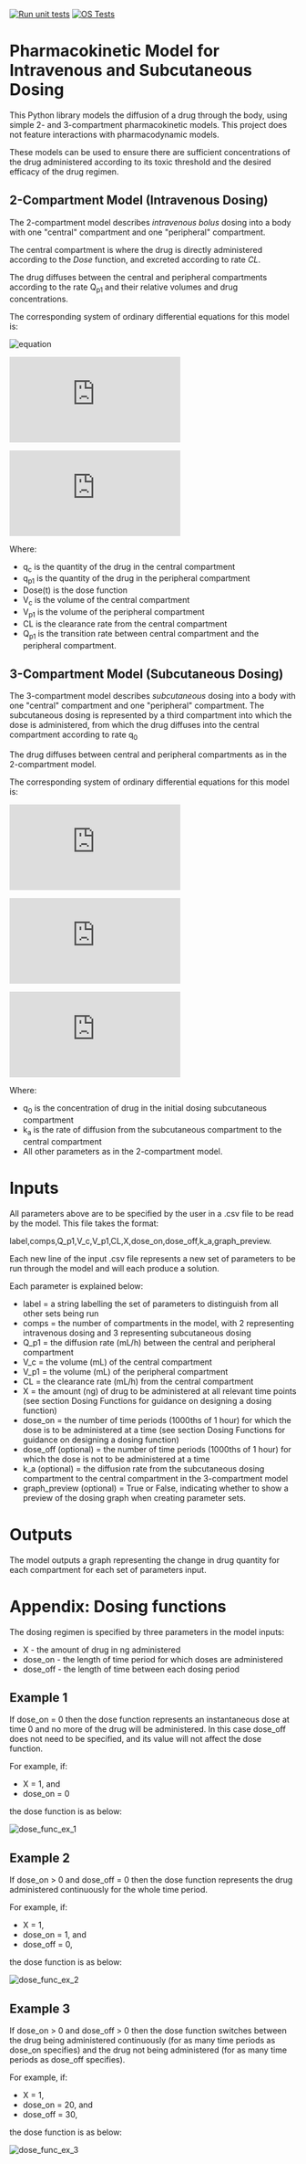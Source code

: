 [![Run unit tests](https://github.com/ian-mcfarlane/pk-modelling/actions/workflows/python-unit-tests.yml/badge.svg)](https://github.com/ian-mcfarlane/pk-modelling/actions/workflows/python-unit-tests.yml)
[![OS Tests](https://github.com/ian-mcfarlane/pk-modelling/actions/workflows/OS-tests.yml/badge.svg)](https://github.com/ian-mcfarlane/pk-modelling/actions/workflows/OS-tests.yml)

# Pharmacokinetic Model for Intravenous and Subcutaneous Dosing
This Python library models the diffusion of a drug through the body, using simple 2- and 3-compartment pharmacokinetic models. This project does not feature interactions with pharmacodynamic models.

These models can be used to ensure there are sufficient concentrations of the drug administered according to its toxic threshold and the desired efficacy of the drug regimen.
## 2-Compartment Model (Intravenous Dosing)
The 2-compartment model describes _intravenous bolus_ dosing into a body with one "central" compartment and one "peripheral" compartment.

The central compartment is where the drug is directly administered according to the _Dose_ function, and excreted according to rate _CL_.

The drug diffuses between the central and peripheral compartments according to the rate Q<sub>p1</sub> and their relative volumes and drug concentrations.

The corresponding system of ordinary differential equations for this model is:

![equation](https://latex.codecogs.com/svg.latex?\frac{dq_c}{dt}&space;=&space;\text{Dose}(t)&space;-&space;\frac{q_c}{V_c}&space;CL&space;-&space;Q_{p1}&space;\left&space;(&space;\frac{q_c}{V_c}&space;-&space;\frac{q_{p1}}{V_{p1}}&space;\right&space;),)

![equation](https://latex.codecogs.com/gif.latex?%5Cfrac%7Bdq_c%7D%7Bdt%7D%20%3D%20%5Ctext%7BDose%7D%28t%29%20-%20%5Cfrac%7Bq_c%7D%7BV_c%7D%20CL%20-%20Q_%7Bp1%7D%20%5Cleft%20%28%20%5Cfrac%7Bq_c%7D%7BV_c%7D%20-%20%5Cfrac%7Bq_%7Bp1%7D%7D%7BV_%7Bp1%7D%7D%20%5Cright%20%29%2C)

![equation](https://latex.codecogs.com/gif.latex?%5Cfrac%7Bdq_%7Bp1%7D%7D%7Bdt%7D%20%3D%20Q_%7Bp1%7D%20%5Cleft%20%28%20%5Cfrac%7Bq_c%7D%7BV_c%7D%20-%20%5Cfrac%7Bq_%7Bp1%7D%7D%7BV_%7Bp1%7D%7D%20%5Cright%20%29.)

Where:
* q<sub>c</sub> is the quantity of the drug in the central compartment
* q<sub>p1</sub> is the quantity of the drug in the peripheral compartment
* Dose(t) is the dose function
* V<sub>c</sub> is the volume of the central compartment
* V<sub>p1</sub> is the volume of the peripheral compartment
* CL is the clearance rate from the central compartment
* Q<sub>p1</sub> is the transition rate between central compartment and the peripheral compartment.


## 3-Compartment Model (Subcutaneous Dosing)
The 3-compartment model describes _subcutaneous_ dosing into a body with one "central" compartment and one "peripheral" compartment. The subcutaneous dosing is represented by a third compartment into which the dose is administered, from which the drug diffuses into the central compartment according to rate q<sub>0</sub>

The drug diffuses between central and peripheral compartments as in the 2-compartment model.

The corresponding system of ordinary differential equations for this model is:

![equation](https://latex.codecogs.com/gif.latex?%5Cfrac%7Bdq_0%7D%7Bdt%7D%20%3D%20%5Ctext%7BDose%7D%28t%29%20-%20k_a%20q_0%2C)

![equation](https://latex.codecogs.com/gif.latex?%5Cfrac%7Bdq_c%7D%7Bdt%7D%20%3D%20k_a%20q_0%20-%20%5Cfrac%7Bq_c%7D%7BV_c%7D%20CL%20-%20Q_%7Bp1%7D%20%5Cleft%20%28%20%5Cfrac%7Bq_c%7D%7BV_c%7D%20-%20%5Cfrac%7Bq_%7Bp1%7D%7D%7BV_%7Bp1%7D%7D%20%5Cright%20%29%2C)

![equation](https://latex.codecogs.com/gif.latex?%5Cfrac%7Bdq_%7Bp1%7D%7D%7Bdt%7D%20%3D%20Q_%7Bp1%7D%20%5Cleft%20%28%20%5Cfrac%7Bq_c%7D%7BV_c%7D%20-%20%5Cfrac%7Bq_%7Bp1%7D%7D%7BV_%7Bp1%7D%7D%20%5Cright%20%29%2C)

Where:
* q<sub>0</sub> is the concentration of drug in the initial dosing subcutaneous compartment
* k<sub>a</sub> is the rate of diffusion from the subcutaneous compartment to the central compartment
* All other parameters as in the 2-compartment model.

# Inputs
All parameters above are to be specified by the user in a .csv file to be read by the model. This file takes the format:

label,comps,Q_p1,V_c,V_p1,CL,X,dose_on,dose_off,k_a,graph_preview.

Each new line of the input .csv file represents a new set of parameters to be run through the model and will each produce a solution.

Each parameter is explained below:
* label = a string labelling the set of parameters to distinguish from all other sets being run
* comps = the number of compartments in the model, with 2 representing intravenous dosing and 3 representing subcutaneous dosing
* Q_p1 = the diffusion rate (mL/h) between the central and peripheral compartment
* V_c = the volume (mL) of the central compartment
* V_p1 = the volume (mL) of the peripheral compartment
* CL = the clearance rate (mL/h) from the central compartment
* X = the amount (ng) of drug to be administered at all relevant time points (see section Dosing Functions for guidance on designing a dosing function)
* dose_on = the number of time periods (1000ths of 1 hour) for which the dose is to be administered at a time (see section Dosing Functions for guidance on designing a dosing function)
* dose_off (optional) = the number of time periods (1000ths of 1 hour) for which the dose is not to be administered at a time
* k_a (optional) = the diffusion rate from the subcutaneous dosing compartment to the central compartment in the 3-compartment model
* graph_preview (optional) = True or False, indicating whether to show a preview of the dosing graph when creating parameter sets.

# Outputs
The model outputs a graph representing the change in drug quantity for each compartment for each set of parameters input.

# Appendix: Dosing functions
The dosing regimen is specified by three parameters in the model inputs:

* X - the amount of drug in ng administered
* dose_on - the length of time period for which doses are administered
* dose_off - the length of time between each dosing period

## Example 1
If dose_on = 0 then the dose function represents an instantaneous dose at time 0 and no more of the drug will be administered. In this case dose_off does not need to be specified, and its value will not affect the dose function.

For example, if:
* X = 1, and
* dose_on = 0

the dose function is as below:

![dose_func_ex_1](https://user-images.githubusercontent.com/92573875/138295265-3b09fd00-9449-4bde-a89b-2c4818f6fdc4.png)

## Example 2
If dose_on > 0 and dose_off = 0 then the dose function represents the drug administered continuously for the whole time period.

For example, if:
* X = 1,
* dose_on = 1, and
* dose_off = 0,

the dose function is as below:

![dose_func_ex_2](https://user-images.githubusercontent.com/92573875/138295334-ef1647af-71d2-475b-be27-367cae08faf6.png)
## Example 3
If dose_on > 0 and dose_off > 0 then the dose function switches between the drug being administered continuously (for as many time periods as dose_on specifies) and the drug not being administered (for as many time periods as dose_off specifies).

For example, if:
* X = 1,
* dose_on = 20, and
* dose_off = 30,

the dose function is as below:

![dose_func_ex_3](https://user-images.githubusercontent.com/92573875/138295483-69d58f80-8fce-4aaf-a26a-2e6d1ab5f769.png)
